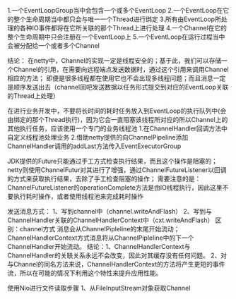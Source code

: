 1.一个EventLoopGroup当中会包含一个或多个EventLoop
2.一个EventLoop在它的整个生命周期当中都只会与唯一一个Thread进行绑定
3.所有由EventLoop所处理的各种IO事件都将在它所关联的那个Thread上进行处理
4.一个Channel在它的整个生命周期中只会注册在一个EventLoop上
5.一个EventLoop在运行过程当中会被分配给一个或者多个Channel


结论：
在netty中，Channel的实现一定是线程安全的；基于此，我们可以存储一个Channel的引用，在需要向远程端点发送数据时，通过这个引用来调用Channel相应的方法；
即便是很多线程都在使用它也不会出现多线程问题；而且消息一定是顺序发送出去（channel回吧发送数据以任务形式提交到对应的EventLoop关联的Thread上处理）

在进行业务开发中，不要将长时间的耗时任务放入到EventLoop的执行队列中(会由绑定的那个Thread执行)，因为它会一直阻塞该线程所对应的所以Channel上的其他执行任务，应该使用一个专门的业务线程池
   1.在ChannelHandler回调方法中自定义线程池处理业务
   2.借助netty提供的向ChannelPipeline添加ChannelHandler调用的addLast方法传入EventExecutorGroup
   
   
JDK提供的Future只能通过手工方式检查执行结果，而且这个操作是阻塞的；
netty则使用ChannelFutur对其进行了增强，通过ChannelFutureListener以回调的方式来获取执行结果，去除了手工检查阻塞的操作；
需要注意的是：ChannelFutureListener的operationComplete方法是由IO线程执行，因此这里不要执行耗时操作，或者使用线程池来完成耗时操作


发送消息方式：
1、写到channel中（channel.writeAndFlash）
2、写到与ChannelHandler关联的ChannelHandlerContext中（cxt.writeAndFlash）
区别：channel方式 消息会从ChannelPipleline的末尾开始流动；ChannelHandlerContext方式消息将从ChannelPipleline中的下一个ChannelHandler开始流动。
结论：1、ChannelHandlerContext与ChannelHandler的关联关系永远不会改变，因此对其缓存没有任何问题。
      2、对与Channel的同名方法来说，ChannelHandlerContext的方法将产生更短的事件流，所以在可能的情况下利用这个特性来提升应用性能。
      
      
      
使用Nio进行文件读取步骤
1、从FileInputStream对象获取Channel 